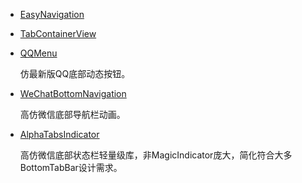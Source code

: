 * [EasyNavigation](https://github.com/forvv231/EasyNavigation)
* [TabContainerView](https://github.com/chenpengfei88/TabContainerView)
* [QQMenu](https://github.com/ren93/QQMenu)

    仿最新版QQ底部动态按钮。
* [WeChatBottomNavigation](https://github.com/buxiliulian/WeChatBottomNavigation)

    高仿微信底部导航栏动画。
* [AlphaTabsIndicator](https://github.com/yingLanNull/AlphaTabsIndicator)

    高仿微信底部状态栏轻量级库，非MagicIndicator庞大，简化符合大多BottomTabBar设计需求。